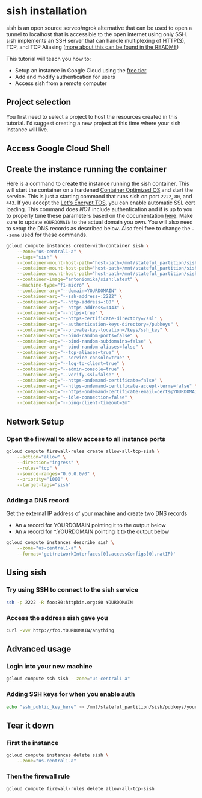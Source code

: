 # sish installation

sish is an open source serveo/ngrok alternative that can be used to open a tunnel
to localhost that is accessible to the open internet using only SSH. sish implements
an SSH server that can handle multiplexing of HTTP(S), TCP, and TCP Aliasing
([more about this can be found in the README](https://github.com/antoniomika/sish/blob/main/README.md))

This tutorial will teach you how to:

* Setup an instance in Google Cloud using the [free tier](https://cloud.google.com/free)
* Add and modify authentication for users
* Access sish from a remote computer

## Project selection

You first need to select a project to host the resources created in this tutorial.
I'd suggest creating a new project at this time where your sish instance will live.
<walkthrough-project-setup></walkthrough-project-setup>

## Access Google Cloud Shell

<walkthrough-auto-open-cloud-shell></walkthrough-auto-open-cloud-shell>

## Create the instance running the container

Here is a command to create the instance running the sish container. This will start the container
on a hardened [Container Optimized OS](https://cloud.google.com/container-optimized-os/docs) and start
the service. This is just a starting command that runs sish on port `2222`, `80`, and `443`. If you
accept the [Let's Encrypt TOS](https://letsencrypt.org/repository/), you can enable automatic SSL cert loading.
This command does *NOT* include authentication and it is up to you to properly tune these parameters based on
the documentation [here](https://github.com/antoniomika/sish#cli-flags). Make sure to update `YOURDOMAIN`
to the actual domain you own. You will also need to setup the DNS records as described below. Also feel free
to change the `--zone` used for these commands.

```bash
gcloud compute instances create-with-container sish \
    --zone="us-central1-a" \
    --tags="sish" \
    --container-mount-host-path="host-path=/mnt/stateful_partition/sish/ssl,mount-path=/ssl" \
    --container-mount-host-path="host-path=/mnt/stateful_partition/sish/keys,mount-path=/keys" \
    --container-mount-host-path="host-path=/mnt/stateful_partition/sish/pubkeys,mount-path=/pubkeys" \
    --container-image="antoniomika/sish:latest" \
    --machine-type="f1-micro" \
    --container-arg="--domain=YOURDOMAIN" \
    --container-arg="--ssh-address=:2222" \
    --container-arg="--http-address=:80" \
    --container-arg="--https-address=:443" \
    --container-arg="--https=true" \
    --container-arg="--https-certificate-directory=/ssl" \
    --container-arg="--authentication-keys-directory=/pubkeys" \
    --container-arg="--private-key-location=/keys/ssh_key" \
    --container-arg="--bind-random-ports=false" \
    --container-arg="--bind-random-subdomains=false" \
    --container-arg="--bind-random-aliases=false" \
    --container-arg="--tcp-aliases=true" \
    --container-arg="--service-console=true" \
    --container-arg="--log-to-client=true" \
    --container-arg="--admin-console=true" \
    --container-arg="--verify-ssl=false" \
    --container-arg="--https-ondemand-certificate=false" \
    --container-arg="--https-ondemand-certificate-accept-terms=false" \
    --container-arg="--https-ondemand-certificate-email=certs@YOURDOMAIN" \
    --container-arg="--idle-connection=false" \
    --container-arg="--ping-client-timeout=2m"
```

## Network Setup

### Open the firewall to allow access to all instance ports

```bash
gcloud compute firewall-rules create allow-all-tcp-sish \
    --action="allow" \
    --direction="ingress" \
    --rules="tcp" \
    --source-ranges="0.0.0.0/0" \
    --priority="1000" \
    --target-tags="sish"
```

### Adding a DNS record

Get the external IP address of your machine and create two DNS records

* An `A` record for YOURDOMAIN pointing it to the output below
* An `A` record for *.YOURDOMAIN pointing it to the output below

```bash
gcloud compute instances describe sish \
    --zone="us-central1-a" \
    --format='get(networkInterfaces[0].accessConfigs[0].natIP)'
```

## Using sish

### Try using SSH to connect to the sish service

```bash
ssh -p 2222 -R foo:80:httpbin.org:80 YOURDOMAIN
```

### Access the address sish gave you

```bash
curl -vvv http://foo.YOURDOMAIN/anything
```

## Advanced usage

### Login into your new machine

```bash
gcloud compute ssh sish --zone="us-central1-a"
```

### Adding SSH keys for when you enable auth

```bash
echo "ssh_public_key_here" >> /mnt/stateful_partition/sish/pubkeys/your_user.keys
```

## Tear it down

### First the instance

```bash
gcloud compute instances delete sish \
    --zone="us-central1-a"
```

### Then the firewall rule

```bash
gcloud compute firewall-rules delete allow-all-tcp-sish
```
